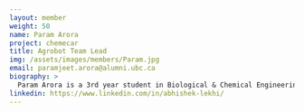 ```yaml
---
layout: member
weight: 50
name: Param Arora
project: chemecar
title: Agrobot Team Lead
img: /assets/images/members/Param.jpg
email: paramjeet.arora@alumni.ubc.ca
biography: >
  Param Arora is a 3rd year student in Biological & Chemical Engineering. As Co-Captain of Chem-E-Car he has been involved in the development of Envision, the recruitment process and the management of the Senior and Junior Chem-E-Car teams. As a Jr. Lab Team member in the previous year he gained the technical knowledge to provide leadership and guidance to new members and hopes to assist in the success of UBC Chem-E-Car in the 2018 AIChE Competition.
linkedin: https://www.linkedin.com/in/abhishek-lekhi/
---
```


